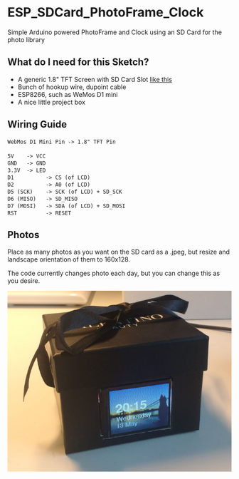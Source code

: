 # ESP_SDCard_PhotoFrame_Clock
Simple Arduino powered PhotoFrame and Clock using an SD Card for the photo library

## What do I need for this Sketch?

* A generic 1.8" TFT Screen with SD Card Slot [like this](https://www.aliexpress.com/item/32265119437.html?spm=a2g0s.9042311.0.0.27424c4drkWFd3) 
* Bunch of hookup wire, dupoint cable
* ESP8266, such as WeMos D1 mini
* A nice little project box

## Wiring Guide

```
WebMos D1 Mini Pin -> 1.8" TFT Pin

5V    -> VCC
GND   -> GND
3.3V  -> LED 
D1			-> CS (of LCD)
D2			-> A0 (of LCD)
D5 (SCK) 	-> SCK (of LCD) + SD_SCK
D6 (MISO) 	-> SD_MISO
D7 (MOSI)   -> SDA (of LCD) + SD_MOSI
RST			-> RESET

```


## Photos
Place as many photos as you want on the SD card as a .jpeg, but resize and landscape orientation of them to 160x128.

The code currently changes photo each day, but you can change this as you desire.

![Working Photo frame](PhotoClock_1.jpg)
